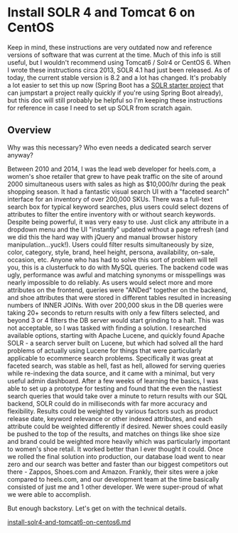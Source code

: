 # Install SOLR 4 and Tomcat 6 on CentOS

Keep in mind, these instructions are very outdated now and reference versions of software that was current at the time. Much of this info is still useful, but I wouldn't recommend using Tomcat6 / Solr4 or CentOS 6. When I wrote these instructions circa 2013, SOLR 4.1 had just been released. As of today, the current stable version is 8.2 and a lot has changed. It's probably a lot easier to set this up now (Spring Boot has a [SOLR starter project](https://spring.io/projects/spring-data-solr) that can jumpstart a project really quickly if you're using Spring Boot already), but this doc will still probably be helpful so I'm keeping these instructions for reference in case I need to set up SOLR from scratch again.  

## Overview 

Why was this necessary? Who even needs a dedicated search server anyway?

Between 2010 and 2014, I was the lead web developer for heels.com, a women's shoe retailer that grew to have peak traffic on the site of around 2000 simultaneous users with sales as high as $10,000/hr during the peak shopping season. It had a fantastic visual search UI with a "faceted search" interface for an inventory of over 200,000 SKUs. There was a full-text search box for typical keyword searches, plus users could select dozens of attributes to filter the entire inventory with or without search keywords. Despite being powerful, it was very easy to use. Just click any attribute in a dropdown menu and the UI "instantly" updated without a page refresh (and we did this the hard way with jQuery and manual browser history manipulation...yuck!). Users  could filter results simultaneously by size, color, category, style, brand, heel height, persona, availability, on-sale, occasion, etc. Anyone who has had to solve this sort of problem will tell you, this is a clusterfuck to do with MySQL queries. The backend code was ugly, performance was awful and matching synonyms or misspellings was nearly impossible to do reliably. As users would select more and more attributes on the frontend, queries were "ANDed" together on the backend, and shoe attributes that were stored in different tables resulted in increasing numbers of INNER JOINs. With over 200,000 skus in the DB queries were taking 20+ seconds to return results with only a few filters selected, and beyond 3 or 4 filters the DB server would start grinding to a halt. This was not acceptable, so I was tasked with finding a solution. I researched available options, starting with Apache Lucene, and quickly found Apache SOLR - a search server built on Lucene, but which had solved all the hard problems of actually using Lucene for things that were particularly applicable to ecommerce search problems. Specifically it was great at faceted search, was stable as hell, fast as hell, allowed for serving queries while re-indexing the data source, and it came with a minimal, but very useful admin dashboard. After a few weeks of learning the basics, I was able to set up a prototype for testing and found that the even the nastiest search queries that would take over a minute to return results with our SQL backend, SOLR could do in milliseconds with far more accuracy and flexibility. Results could be weighted by various factors such as product release date, keyword relevance or other indexed attributes, and each attribute could be weighted differently if desired. Newer shoes could easily be pushed to the top of the results, and matches on things like shoe size and brand could be weighted more heavily which was particularly important to women's shoe retail. It worked better than I ever thought it could. Once we rolled the final solution into production, our database load went to near zero and our search was better and faster than our biggest competitors out there - Zappos, Shoes.com and Amazon. Frankly, their sites were a joke compared to heels.com, and our development team at the time basically consisted of just me and 1 other developer. We were super-proud of what we were able to accomplish. 

But enough backstory.  Let's get on with the technical details. 

[install-solr4-and-tomcat6-on-centos6.md](install-solr4-and-tomcat6-on-centos6.md)

